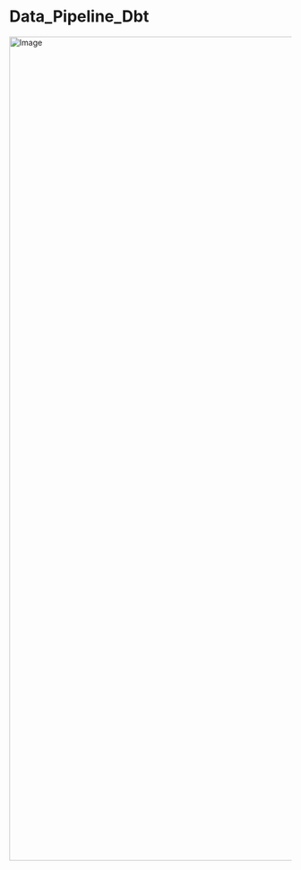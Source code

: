 # Data_Pipeline_Dbt



<img width="1470" alt="Image" src="https://github.com/user-attachments/assets/781c537b-7394-4e2b-b06d-08592057401e" />
